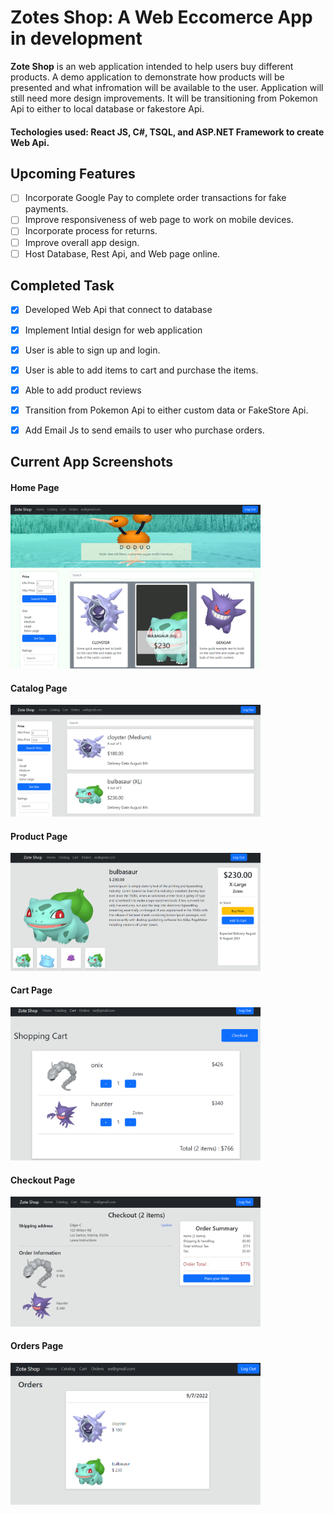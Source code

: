 # Zotes Shop: A Web Eccomerce App in development

**Zote Shop** is an web application intended to help users buy different products. A demo application to demonstrate how products will be presented and what infromation will be available to the user. Application will still need more design improvements. It will be transitioning from Pokemon Api to either to local database or fakestore Api. 

#### Techologies used: React JS, C#, TSQL, and ASP.NET Framework to create Web Api.


## Upcoming Features
- [ ] Incorporate Google Pay to complete order transactions for fake payments.
- [ ] Improve responsiveness of web page to work on mobile devices.
- [ ] Incorporate process for returns. 
- [ ] Improve overall app design.
- [ ] Host Database, Rest Api, and Web page online.

## Completed Task
- [x] Developed Web Api that connect to database
- [x] Implement Intial design for web application
- [x] User is able to sign up and login.
- [x] User is able to add items to cart and purchase the items.
- [x] Able to add product reviews
- [x] Transition from Pokemon Api to either custom data or FakeStore Api.
- [x] Add Email Js to send emails to user who purchase orders.



## Current App Screenshots

#### Home Page
<img src='https://github.com/EChilin5/Commerce/blob/master/screenshots/Home.png' title='Home Page' width='400' alt='home' /> 

#### Catalog Page
<img src='https://github.com/EChilin5/Commerce/blob/master/screenshots/catalog.png' title='Catalog Page' width='400' alt='home' /> 

#### Product Page
<img src='https://github.com/EChilin5/Commerce/blob/master/screenshots/product_detail.png' title='Product Page' width='400' alt='product' /> 

#### Cart Page
<img src='https://github.com/EChilin5/Commerce/blob/master/screenshots/cart.png' title='Cart Page' width='400' alt='product' /> 

#### Checkout Page
<img src='https://github.com/EChilin5/Commerce/blob/master/screenshots/checkout.png' title='Checkout Page' width='400' alt='checkout' /> 

#### Orders Page
<img src='https://github.com/EChilin5/Commerce/blob/master/screenshots/orders.png' title='Orders Page' width='400' alt='orders' /> 



